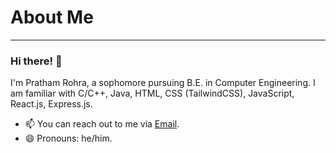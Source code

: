 # About Me
---
### Hi there! 👋

I'm Pratham Rohra, a sophomore pursuing B.E. in Computer Engineering. I am familiar with C/C++, Java, HTML, CSS (TailwindCSS), JavaScript, React.js, Express.js.
<!--
- 🔭 I’m currently working on building my portfolio website.
- 👨‍🎨 I'm interested in UX Designing.
- 🌱 I’m currently learning ReactJS.
-->
- 📫 You can reach out to me via [Email](mailto:rohrapratham03@gmail.com).
- 😄 Pronouns: he/him.
<!--
**PrathamRohra/prathamrohra** is a ✨ _special_ ✨ repository because its `README.md` (this file) appears on your GitHub profile.

Here are some ideas to get you started:


-->
